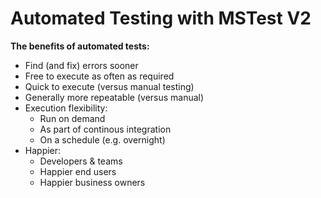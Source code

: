# Automated Testing with MSTest V2

**The benefits of automated tests:**  
- Find (and fix) errors sooner
- Free to execute as often as required
- Quick to execute (versus manual testing)
- Generally more repeatable (versus manual)
- Execution flexibility:
  - Run on demand
  - As part of continous integration
  - On a schedule (e.g. overnight)
- Happier:
  - Developers & teams
  - Happier end users
  - Happier business owners  

 
